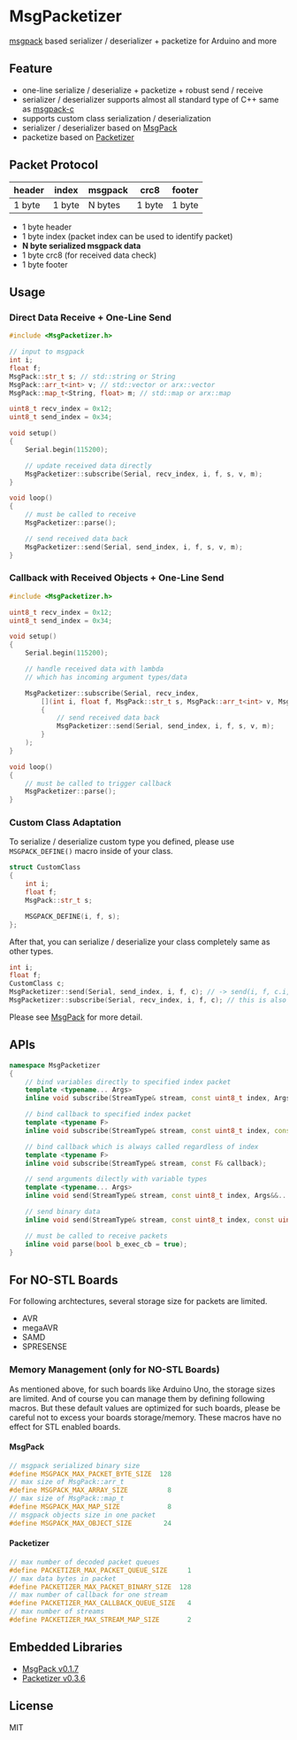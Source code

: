 # MsgPacketizer

[msgpack](https://github.com/msgpack/msgpack-c) based serializer / deserializer + packetize for Arduino and more


## Feature

- one-line serialize / deserialize + packetize + robust send / receive
- serializer / deserializer supports almost all standard type of C++ same as [msgpack-c](https://github.com/msgpack/msgpack-c)
- supports custom class serialization / deserialization
- serializer / deserializer based on [MsgPack](https://github.com/hideakitai/MsgPack)
- packetize based on [Packetizer](https://github.com/hideakitai/Packetizer)


## Packet Protocol


| header | index  | msgpack | crc8   | footer |
|--------|--------|---------|--------|--------|
| 1 byte | 1 byte | N bytes | 1 byte | 1 byte |


- 1 byte header
- 1 byte index (packet index can be used to identify packet)
- __N byte serialized msgpack data__
- 1 byte crc8 (for received data check)
- 1 byte footer


## Usage

### Direct Data Receive + One-Line Send

``` C++
#include <MsgPacketizer.h>

// input to msgpack
int i;
float f;
MsgPack::str_t s; // std::string or String
MsgPack::arr_t<int> v; // std::vector or arx::vector
MsgPack::map_t<String, float> m; // std::map or arx::map

uint8_t recv_index = 0x12;
uint8_t send_index = 0x34;

void setup()
{
    Serial.begin(115200);

    // update received data directly
    MsgPacketizer::subscribe(Serial, recv_index, i, f, s, v, m);
}

void loop()
{
    // must be called to receive
    MsgPacketizer::parse();

    // send received data back
    MsgPacketizer::send(Serial, send_index, i, f, s, v, m);
}

```


### Callback with Received Objects + One-Line Send

``` C++
#include <MsgPacketizer.h>

uint8_t recv_index = 0x12;
uint8_t send_index = 0x34;

void setup()
{
    Serial.begin(115200);

    // handle received data with lambda
    // which has incoming argument types/data

    MsgPacketizer::subscribe(Serial, recv_index,
        [](int i, float f, MsgPack::str_t s, MsgPack::arr_t<int> v, MsgPack::map_t<String, float> m)
        {
            // send received data back
            MsgPacketizer::send(Serial, send_index, i, f, s, v, m);
        }
    );
}

void loop()
{
    // must be called to trigger callback
    MsgPacketizer::parse();
}

```

### Custom Class Adaptation

To serialize / deserialize custom type you defined, please use `MSGPACK_DEFINE()` macro inside of your class.

``` C++
struct CustomClass
{
    int i;
    float f;
    MsgPack::str_t s;

    MSGPACK_DEFINE(i, f, s);
};
```

After that, you can serialize / deserialize your class completely same as other types.

``` C++
int i;
float f;
CustomClass c;
MsgPacketizer::send(Serial, send_index, i, f, c); // -> send(i, f, c.i, c.f, c.s)
MsgPacketizer::subscribe(Serial, recv_index, i, f, c); // this is also ok
```

Please see [MsgPack](https://github.com/hideakitai/MsgPack) for more detail.

## APIs

``` C++
namespace MsgPacketizer
{
    // bind variables directly to specified index packet
    template <typename... Args>
    inline void subscribe(StreamType& stream, const uint8_t index, Args&... args);

    // bind callback to specified index packet
    template <typename F>
    inline void subscribe(StreamType& stream, const uint8_t index, const F& callback);

    // bind callback which is always called regardless of index
    template <typename F>
    inline void subscribe(StreamType& stream, const F& callback);

    // send arguments dilectly with variable types
    template <typename... Args>
    inline void send(StreamType& stream, const uint8_t index, Args&&... args);

    // send binary data
    inline void send(StreamType& stream, const uint8_t index, const uint8_t* data, const uint8_t size);

    // must be called to receive packets
    inline void parse(bool b_exec_cb = true);
}
```


## For NO-STL Boards

For following archtectures, several storage size for packets are limited.

- AVR
- megaAVR
- SAMD
- SPRESENSE


### Memory Management (only for NO-STL Boards)

As mentioned above, for such boards like Arduino Uno, the storage sizes are limited.
And of course you can manage them by defining following macros.
But these default values are optimized for such boards, please be careful not to excess your boards storage/memory.
These macros have no effect for STL enabled boards.


#### MsgPack

``` C++
// msgpack serialized binary size
#define MSGPACK_MAX_PACKET_BYTE_SIZE  128
// max size of MsgPack::arr_t
#define MSGPACK_MAX_ARRAY_SIZE          8
// max size of MsgPack::map_t
#define MSGPACK_MAX_MAP_SIZE            8
// msgpack objects size in one packet
#define MSGPACK_MAX_OBJECT_SIZE        24
```

#### Packetizer

``` C++
// max number of decoded packet queues
#define PACKETIZER_MAX_PACKET_QUEUE_SIZE     1
// max data bytes in packet
#define PACKETIZER_MAX_PACKET_BINARY_SIZE  128
// max number of callback for one stream
#define PACKETIZER_MAX_CALLBACK_QUEUE_SIZE   4
// max number of streams
#define PACKETIZER_MAX_STREAM_MAP_SIZE       2
```


## Embedded Libraries

- [MsgPack v0.1.7](https://github.com/hideakitai/MsgPack)
- [Packetizer v0.3.6](https://github.com/hideakitai/Packetizer)


## License

MIT